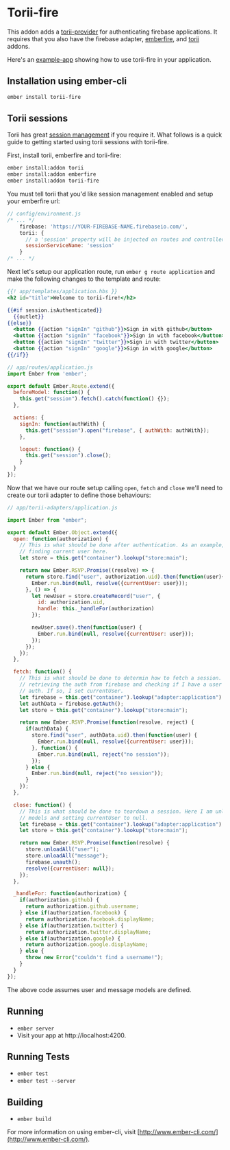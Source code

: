 # Torii-fire

This addon adds a [torii-provider] for authenticating firebase applications. It
requires that you also have the firebase adapter, [emberfire], and [torii]
addons.

Here's an [example-app] showing how to use torii-fire in your application.

[torii-provider]: https://github.com/Vestorly/torii/#providers-in-torii
[emberfire]: https://github.com/firebase/emberfire
[torii]: https://github.com/Vestorly/torii
[example-app]: https://github.com/MattMSumner/chattr

## Installation using ember-cli

```bash
ember install torii-fire
```

## Torii sessions

Torii has great [session management] if you require it. What follows is a quick
guide to getting started using torii sessions with torii-fire.

First, install torii, emberfire and torii-fire:

```bash
ember install:addon torii
ember install:addon emberfire
ember install:addon torii-fire
```

You must tell torii that you'd like session management enabled and setup your
emberfire url:

```js
// config/environment.js
/* ... */
    firebase: 'https://YOUR-FIREBASE-NAME.firebaseio.com/',
    torii: {
      // a 'session' property will be injected on routes and controllers
      sessionServiceName: 'session'
    }
/* ... */
```

Next let's setup our application route, run `ember g route application` and make
the following changes to the template and route:

```handlebars
{{! app/templates/application.hbs }}
<h2 id="title">Welcome to torii-fire!</h2>

{{#if session.isAuthenticated}}
  {{outlet}}
{{else}}
  <button {{action "signIn" "github"}}>Sign in with github</button>
  <button {{action "signIn" "facebook"}}>Sign in with facebook</button>
  <button {{action "signIn" "twitter"}}>Sign in with twitter</button>
  <button {{action "signIn" "google"}}>Sign in with google</button>
{{/if}}
```

```js
// app/routes/application.js
import Ember from 'ember';

export default Ember.Route.extend({
  beforeModel: function() {
    this.get("session").fetch().catch(function() {});
  },

  actions: {
    signIn: function(authWith) {
      this.get("session").open("firebase", { authWith: authWith});
    },

    logout: function() {
      this.get("session").close();
    }
  }
});
```

Now that we have our route setup calling `open`, `fetch` and `close` we'll need
to create our torii adapter to define those behaviours:

```js
// app/torii-adapters/application.js

import Ember from "ember";

export default Ember.Object.extend({
  open: function(authorization) {
    // This is what should be done after authentication. As an example, I'm
    // finding current user here.
    let store = this.get("container").lookup("store:main");

    return new Ember.RSVP.Promise((resolve) => {
      return store.find("user", authorization.uid).then(function(user){
        Ember.run.bind(null, resolve({currentUser: user}));
      }, () => {
        let newUser = store.createRecord("user", {
          id: authorization.uid,
          handle: this._handleFor(authorization)
        });

        newUser.save().then(function(user) {
          Ember.run.bind(null, resolve({currentUser: user}));
        });
      });
    });
  },

  fetch: function() {
    // This is what should be done to determin how to fetch a session. Here I am
    // retrieving the auth from firebase and checking if I have a user for that
    // auth. If so, I set currentUser.
    let firebase = this.get("container").lookup("adapter:application").firebase;
    let authData = firebase.getAuth();
    let store = this.get("container").lookup("store:main");

    return new Ember.RSVP.Promise(function(resolve, reject) {
      if(authData) {
        store.find("user", authData.uid).then(function(user) {
          Ember.run.bind(null, resolve({currentUser: user}));
        }, function() {
          Ember.run.bind(null, reject("no session"));
        });
      } else {
        Ember.run.bind(null, reject("no session"));
      }
    });
  },

  close: function() {
    // This is what should be done to teardown a session. Here I am unloading my
    // models and setting currentUser to null.
    let firebase = this.get("container").lookup("adapter:application").firebase;
    let store = this.get("container").lookup("store:main");

    return new Ember.RSVP.Promise(function(resolve) {
      store.unloadAll("user");
      store.unloadAll("message");
      firebase.unauth();
      resolve({currentUser: null});
    });
  },

  _handleFor: function(authorization) {
    if(authorization.github) {
      return authorization.github.username;
    } else if(authorization.facebook) {
      return authorization.facebook.displayName;
    } else if(authorization.twitter) {
      return authorization.twitter.displayName;
    } else if(authorization.google) {
      return authorization.google.displayName;
    } else {
      throw new Error("couldn't find a username!");
    }
  }
});
```

The above code assumes user and message models are defined.

[session management]: https://github.com/Vestorly/torii#session-management-in-torii

## Running

* `ember server`
* Visit your app at http://localhost:4200.

## Running Tests

* `ember test`
* `ember test --server`

## Building

* `ember build`

For more information on using ember-cli, visit [http://www.ember-cli.com/](http://www.ember-cli.com/).
